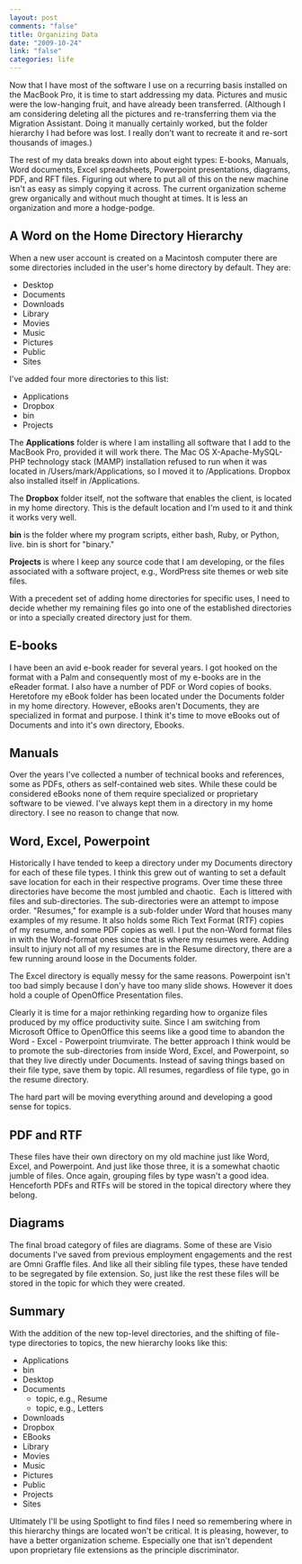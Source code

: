 ```yaml
--- 
layout: post
comments: "false"
title: Organizing Data
date: "2009-10-24"
link: "false"
categories: life
---
```

Now that I have most of the software I use on a recurring basis installed on the MacBook Pro, it is time to start addressing my data. Pictures and music were the low-hanging fruit, and have already been transferred. (Although I am considering deleting all the pictures and re-transferring them via the Migration Assistant. Doing it manually certainly worked, but the folder hierarchy I had before was lost. I really don't want to recreate it and re-sort thousands of images.)

The rest of my data breaks down into about eight types: E-books, Manuals, Word documents, Excel spreadsheets, Powerpoint presentations, diagrams, PDF, and RFT files. Figuring out where to put all of this on the new machine isn't as easy as simply copying it across. The current organization scheme grew organically and without much thought at times. It is less an organization and more a hodge-podge.
## A Word on the Home Directory Hierarchy
When a new user account is created on a Macintosh computer there are some directories included in the user's home directory by default. They are:
<ul>
	<li>Desktop</li>
	<li>Documents</li>
	<li>Downloads</li>
	<li>Library</li>
	<li>Movies</li>
	<li>Music</li>
	<li>Pictures</li>
	<li>Public</li>
	<li>Sites</li>
</ul>
I've added four more directories to this list:
<ul>
	<li>Applications</li>
	<li>Dropbox</li>
	<li>bin</li>
	<li>Projects</li>
</ul>
The <strong>Applications</strong> folder is where I am installing all software that I add to the MacBook Pro, provided it will work there. The Mac OS X-Apache-MySQL-PHP technology stack (MAMP) installation refused to run when it was located in /Users/mark/Applications, so I moved it to /Applications. Dropbox also installed itself in /Applications.

The <strong>Dropbox</strong> folder itself, not the software that enables the client, is located in my home directory. This is the default location and I'm used to it and think it works very well.

<strong>bin</strong> is the folder where my program scripts, either bash, Ruby, or Python, live. bin is short for "binary."

<strong>Projects</strong> is where I keep any source code that I am developing, or the files associated with a software project, e.g., WordPress site themes or web site files.

With a precedent set of adding home directories for specific uses, I need to decide whether my remaining files go into one of the established directories or into a specially created directory just for them.
## E-books
I have been an avid e-book reader for several years. I got hooked on the format with a Palm and consequently most of my e-books are in the eReader format. I also have a number of PDF or Word copies of books. Heretofore my eBook folder has been located under the Documents folder in my home directory. However, eBooks aren't Documents, they are specialized in format and purpose. I think it's time to move eBooks out of Documents and into it's own directory, Ebooks.
## Manuals
Over the years I've collected a number of technical books and references, some as PDFs, others as self-contained web sites. While these could be considered eBooks none of them require specialized or proprietary software to be viewed. I've always kept them in a directory in my home directory. I see no reason to change that now.
## Word, Excel, Powerpoint
Historically I have tended to keep a directory under my Documents directory for each of these file types. I think this grew out of wanting to set a default save location for each in their respective programs. Over time these three directories have become the most jumbled and chaotic.  Each is littered with files and sub-directories. The sub-directories were an attempt to impose order. "Resumes," for example is a sub-folder under Word that houses many examples of my resume. It also holds some Rich Text Format (RTF) copies of my resume, and some PDF copies as well. I put the non-Word format files in with the Word-format ones since that is where my resumes were. Adding insult to injury not all of my resumes are in the Resume directory, there are a few running around loose in the Documents folder.

The Excel directory is equally messy for the same reasons. Powerpoint isn't too bad simply because I don'y have too many slide shows. However it does hold a couple of OpenOffice Presentation files.

Clearly it is time for a major rethinking regarding how to organize files produced by my office productivity suite. Since I am switching from Microsoft Office to OpenOffice this seems like a good time to abandon the Word - Excel - Powerpoint triumvirate. The better approach I think would be to promote the sub-directories from inside Word, Excel, and Powerpoint, so that they live directly under Documents. Instead of saving things based on their file type, save them by topic. All resumes, regardless of file type, go in the resume directory.

The hard part will be moving everything around and developing a good sense for topics.
## PDF and RTF
These files have their own directory on my old machine just like Word, Excel, and Powerpoint. And just like those three, it is a somewhat chaotic jumble of files. Once again, grouping files by type wasn't a good idea. Henceforth PDFs and RTFs will be stored in the topical directory where they belong.
## Diagrams
The final broad category of files are diagrams. Some of these are Visio documents I've saved from previous employment engagements and the rest are Omni Graffle files. And like all their sibling file types, these have tended to be segregated by file extension. So, just like the rest these files will be stored in the topic for which they were created.
## Summary
With the addition of the new top-level directories, and the shifting of file-type directories to topics, the new hierarchy looks like this:
<ul>
	<li>Applications</li>
	<li>bin</li>
	<li>Desktop</li>
	<li>Documents
<ul>
	<li>topic, e.g., Resume</li>
	<li>topic, e.g., Letters</li>
</ul>
</li>
	<li>Downloads</li>
	<li>Dropbox</li>
	<li>EBooks</li>
	<li>Library</li>
	<li>Movies</li>
	<li>Music</li>
	<li>Pictures</li>
	<li>Public</li>
	<li>Projects</li>
	<li>Sites</li>
</ul>
Ultimately I'll be using Spotlight to find files I need so remembering where in this hierarchy things are located won't be critical. It is pleasing, however, to have a better organization scheme. Especially one that isn't dependent upon proprietary file extensions as the principle discriminator.
